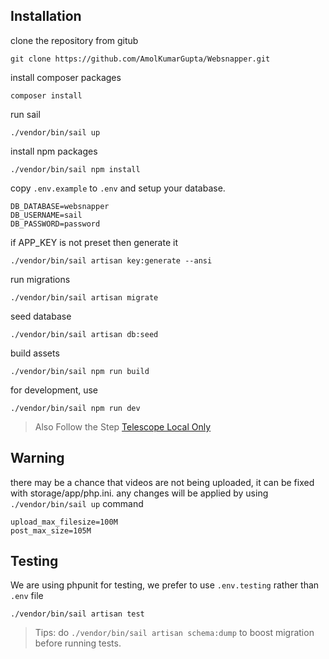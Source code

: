 ## Installation

clone the repository from gitub
```
git clone https://github.com/AmolKumarGupta/Websnapper.git
```

install composer packages 
```
composer install
```

run sail
```
./vendor/bin/sail up
```

install npm packages 
```
./vendor/bin/sail npm install
```

copy `.env.example` to `.env` and setup your database.
```
DB_DATABASE=websnapper
DB_USERNAME=sail
DB_PASSWORD=password
```

if APP_KEY is not preset then generate it
```
./vendor/bin/sail artisan key:generate --ansi
```

run migrations
```
./vendor/bin/sail artisan migrate
```

seed database
```
./vendor/bin/sail artisan db:seed
```

build assets

```
./vendor/bin/sail npm run build
```

for development, use 

```
./vendor/bin/sail npm run dev
```

> Also Follow the Step [Telescope Local Only](https://laravel.com/docs/10.x/telescope#local-only-installation)


## Warning
there may be a chance that videos are not being uploaded, it can be fixed with storage/app/php.ini.
any changes will be applied by using `./vendor/bin/sail up` command
```
upload_max_filesize=100M
post_max_size=105M
```

## Testing
We are using phpunit for testing, we prefer to use `.env.testing` rather than `.env` file
```
./vendor/bin/sail artisan test
```

> Tips: do ```./vendor/bin/sail artisan schema:dump``` to boost migration before running tests.